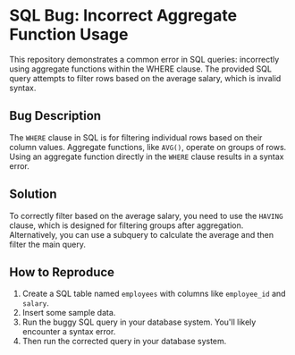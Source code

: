 # SQL Bug: Incorrect Aggregate Function Usage
This repository demonstrates a common error in SQL queries: incorrectly using aggregate functions within the WHERE clause.  The provided SQL query attempts to filter rows based on the average salary, which is invalid syntax.

## Bug Description
The `WHERE` clause in SQL is for filtering individual rows based on their column values.  Aggregate functions, like `AVG()`, operate on groups of rows.  Using an aggregate function directly in the `WHERE` clause results in a syntax error.

## Solution
To correctly filter based on the average salary, you need to use the `HAVING` clause, which is designed for filtering groups after aggregation.  Alternatively, you can use a subquery to calculate the average and then filter the main query.

## How to Reproduce
1.  Create a SQL table named `employees` with columns like `employee_id` and `salary`.
2.  Insert some sample data.
3.  Run the buggy SQL query in your database system. You'll likely encounter a syntax error.
4.  Then run the corrected query in your database system.